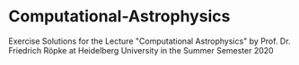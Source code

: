 # Computational-Astrophysics
Exercise Solutions for the Lecture "Computational Astrophysics" by Prof. Dr. Friedrich Röpke at Heidelberg University in the Summer Semester 2020
